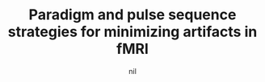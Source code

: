 ---
title: "Paradigm and pulse sequence strategies for minimizing artifacts in fMRI"
project_id: 
date: nil
conference_id: ""
presenters:
   - peter_bandettini
summary: "<p>Lecture for Jordan Grafman group, NINDS, NIH Bethesda, MD</p>"
file: /assets/presentations/T182.ppt
filename: T182.ppt
layout: presentation
---